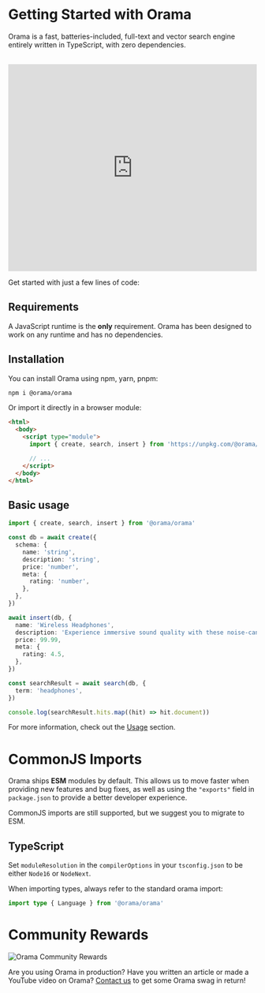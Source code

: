 # Getting Started with Orama

Orama is a fast, batteries-included, full-text and vector search engine entirely written in TypeScript, with zero dependencies. <br /><br />

<iframe
  width="100%"
  height="420"
  src="https://www.youtube.com/embed/szcaz6JMYQ4"
  title="YouTube video player"
  frameBorder="0"
  allow="accelerometer; autoplay; clipboard-write; encrypted-media; gyroscope; picture-in-picture; web-share"
  allowFullScreen>
</iframe>
<br />

Get started with just a few lines of code:

## Requirements

A JavaScript runtime is the **only** requirement. Orama has been designed to work on any runtime and has no dependencies.

## Installation

You can install Orama using npm, yarn, pnpm:

```sh
npm i @orama/orama
```

Or import it directly in a browser module:

```html copy
<html>
  <body>
    <script type="module">
      import { create, search, insert } from 'https://unpkg.com/@orama/orama@latest/dist/index.js'

      // ...
    </script>
  </body>
</html>
```

## Basic usage

```ts copy
import { create, search, insert } from '@orama/orama'

const db = await create({
  schema: {
    name: 'string',
    description: 'string',
    price: 'number',
    meta: {
      rating: 'number',
    },
  },
})

await insert(db, {
  name: 'Wireless Headphones',
  description: 'Experience immersive sound quality with these noise-cancelling wireless headphones.',
  price: 99.99,
  meta: {
    rating: 4.5,
  },
})

const searchResult = await search(db, {
  term: 'headphones',
})

console.log(searchResult.hits.map((hit) => hit.document))
```

For more information, check out the [Usage](/open-source/usage/create) section.

# CommonJS Imports

Orama ships **ESM** modules by default. This allows us to move faster when providing new features and bug fixes, as well as using the `"exports"` field in `package.json` to provide a better developer experience.

CommonJS imports are still supported, but we suggest you to migrate to ESM.

## TypeScript

Set `moduleResolution` in the `compilerOptions` in your `tsconfig.json` to be either `Node16` or `NodeNext`.

When importing types, always refer to the standard orama import:

```ts copy
import type { Language } from '@orama/orama'
```

# Community Rewards

![Orama Community Rewards](/misc/community-rewards.webp)

Are you using Orama in production? Have you written an article or made a YouTube video on Orama? [Contact us](mailto:info@oramasearch.com) to get some Orama swag in return!